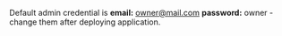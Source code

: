 Default admin credential is **email:** owner@mail.com **password:** owner - change them after deploying application.